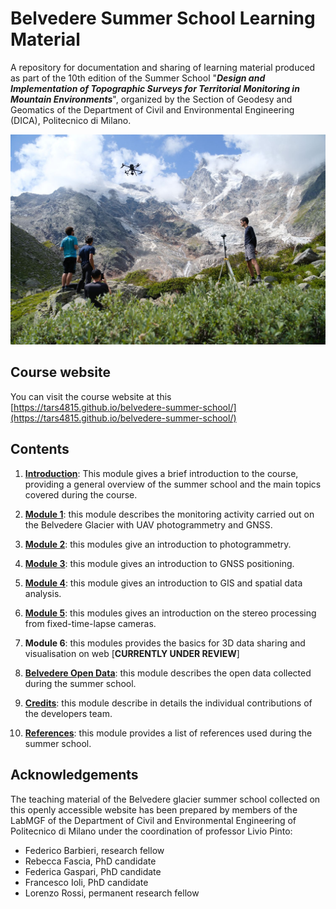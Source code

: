 # Belvedere Summer School Learning Material

A repository for documentation and sharing of learning material produced as part of the 10th edition of the Summer School "**_Design and Implementation of Topographic Surveys for Territorial Monitoring in Mountain Environments_**", organized by the Section of Geodesy and Geomatics of the Department of Civil and Environmental Engineering (DICA), Politecnico di Milano.

![Belvedere Summer School Group](img/summer-school-belvedere.jpg)  

## Course website

You can visit the course website at this [https://tars4815.github.io/belvedere-summer-school/](https://tars4815.github.io/belvedere-summer-school/)

## Contents

1. **[Introduction](https://tars4815.github.io/belvedere-summer-school/introduction/)**: This module gives a brief introduction to the course, providing a general overview of the summer school and the main topics covered during the course.

2. **[Module 1](https://tars4815.github.io/belvedere-summer-school/module1/module1/)**: this module describes the monitoring activity carried out on the Belvedere Glacier with UAV photogrammetry and GNSS.

3. **[Module 2](https://tars4815.github.io/belvedere-summer-school/module2/module2/)**: this modules give an introduction to photogrammetry.

4. **[Module 3](https://tars4815.github.io/belvedere-summer-school/module3/module3/)**: this module gives an introduction to GNSS positioning.

5. **[Module 4](https://tars4815.github.io/belvedere-summer-school/module4/module4/)**: this module gives an introduction to GIS and spatial data analysis.

6. **[Module 5](https://tars4815.github.io/belvedere-summer-school/module5/module5/)**: this modules gives an introduction on the stereo processing from fixed-time-lapse cameras.

7. **Module 6**: this modules provides the basics for 3D data sharing and visualisation on web [**CURRENTLY UNDER REVIEW**]

8. **[Belvedere Open Data](https://tars4815.github.io/belvedere-summer-school/data/)**: this module describes the open data collected during the summer school.

9. **[Credits](https://tars4815.github.io/belvedere-summer-school/credits/)**: this module describe in details the individual contributions of the developers team.

10. **[References](https://tars4815.github.io/belvedere-summer-school/references/)**: this module provides a list of references used during the summer school.


## Acknowledgements

The teaching material of the Belvedere glacier summer school collected on this openly accessible website has been prepared by members of the LabMGF of the Department of Civil and Environmental Engineering of Politecnico di Milano under the coordination of professor Livio Pinto:

- Federico Barbieri, research fellow
- Rebecca Fascia, PhD candidate
- Federica Gaspari, PhD candidate
- Francesco Ioli, PhD candidate
- Lorenzo Rossi, permanent research fellow
